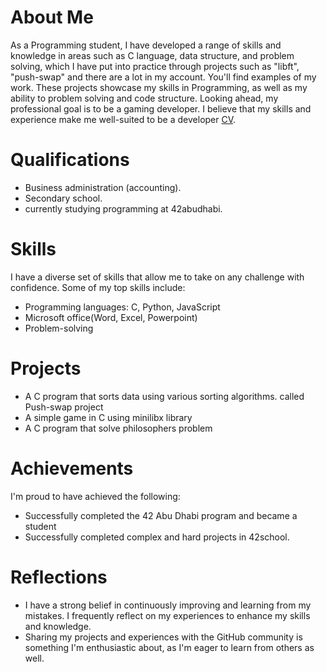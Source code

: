 # About Me <br>
As a Programming student, I have developed a range of skills and knowledge in areas such as C language, data structure, and problem solving, which I have put into practice through projects such as "libft", "push-swap" and there are a lot in my account. You'll find examples of my work. These projects showcase my skills in Programming, as well as my ability to problem solving and code structure. Looking ahead, my professional goal is to be a gaming developer. I believe that my skills and experience make me well-suited to be a developer [CV](https://drive.google.com/file/d/13NCpa897uItPKx6mLCU5uz33BEgusvqc/view?usp=share_link). <br>

# Qualifications
* Business administration (accounting).
* Secondary school.
* currently studying programming at 42abudhabi.

# Skills <br>
I have a diverse set of skills that allow me to take on any challenge with confidence. Some of my top skills include:<br>

* Programming languages: C, Python, JavaScript<br>
* Microsoft office(Word, Excel, Powerpoint)<br>
* Problem-solving<br>

# Projects <br>
* A C program that sorts data using various sorting algorithms. called Push-swap project<br>
* A simple game in C using minilibx library<br> 
* A C program that solve philosophers problem<br>

# Achievements<br>
I'm proud to have achieved the following:<br>

* Successfully completed the 42 Abu Dhabi program and became a student<br>
* Successfully completed complex and hard projects in 42school.<br>

# Reflections<br>
* I have a strong belief in continuously improving and learning from my mistakes. I frequently reflect on my experiences to enhance my skills and knowledge.<br>
* Sharing my projects and experiences with the GitHub community is something I'm enthusiastic about, as I'm eager to learn from others as well.
